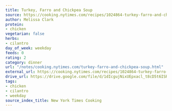 ```yaml
---
title: Turkey, Farro and Chickpea Soup
source: https://cooking.nytimes.com/recipes/1024864-turkey-farro-and-chickpea-soup
author: Melissa Clark
protein:
- chicken
vegetarian: false
herbs:
- cilantro
day_of_week: weekday
feeds: 0
rating: 2
category: dinner
url: "/notes/cooking.nytimes.com/turkey-farro-and-chickpea-soup.html"
external_url: https://cooking.nytimes.com/recipes/1024864-turkey-farro-and-chickpea-soup
drive_url: https://drive.google.com/file/d/1dIcgujNixUEpxacl_t8cD5t6ISRmquCQ/view?usp=drive_link
tags:
- chicken
- cilantro
- weekday
source_index_title: New York Times Cooking
---
```



